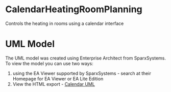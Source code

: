 # CalendarHeatingRoomPlanning
Controls the heating in rooms using a calendar interface

# UML Model
The UML model was created using Enterprise Architect from SparxSystems. To view the model you can use two ways:

1. using the EA Viewer supported by SparxSystems - search at their Homepage for EA Viewer or EA Lite Edition
2. View the HTML export - [Calendar UML](http://calendaruml.kaul-web.de/)

